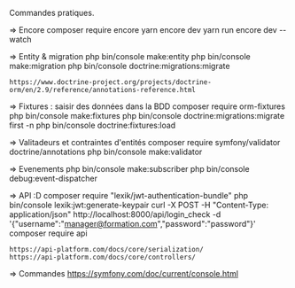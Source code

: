Commandes pratiques.

=> Encore
    composer require encore
    yarn encore dev
    yarn run encore dev --watch

=> Entity & migration
	php bin/console make:entity
	php bin/console make:migration
	php bin/console doctrine:migrations:migrate

	https://www.doctrine-project.org/projects/doctrine-orm/en/2.9/reference/annotations-reference.html

=> Fixtures : saisir des données dans la BDD
	composer require orm-fixtures
	php bin/console make:fixtures
	php bin/console doctrine:migrations:migrate first -n
	php bin/console doctrine:fixtures:load

=> Valitadeurs et contraintes d'entités
	composer require symfony/validator doctrine/annotations
	php bin/console make:validator

=> Evenements
	php bin/console make:subscriber
	php bin/console debug:event-dispatcher

=> API :D
	composer require "lexik/jwt-authentication-bundle"
	php bin/console lexik:jwt:generate-keypair
	curl -X POST -H "Content-Type: application/json" http://localhost:8000/api/login_check -d '{"username":"manager@formation.com","password":"password"}'
	composer require api

	https://api-platform.com/docs/core/serialization/
	https://api-platform.com/docs/core/controllers/

=> Commandes
	https://symfony.com/doc/current/console.html